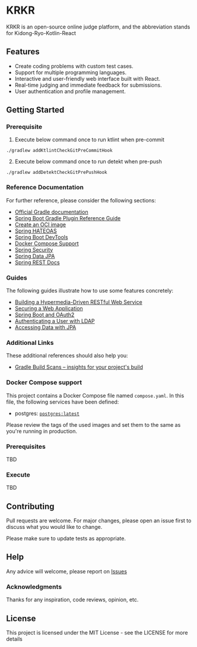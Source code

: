 # KRKR

KRKR is an open-source online judge platform, and the abbreviation stands for Kidong-Ryo-Kotlin-React

## Features

- Create coding problems with custom test cases.
- Support for multiple programming languages.
- Interactive and user-friendly web interface built with React.
- Real-time judging and immediate feedback for submissions.
- User authentication and profile management.

## Getting Started

### Prerequisite

1. Execute below command once to run ktlint when pre-commit

```shell
./gradlew addKtlintCheckGitPreCommitHook

```

2. Execute below command once to run detekt when pre-push

```shell
./gradlew addDetektCheckGitPrePushHook
```

### Reference Documentation
For further reference, please consider the following sections:

* [Official Gradle documentation](https://docs.gradle.org)
* [Spring Boot Gradle Plugin Reference Guide](https://docs.spring.io/spring-boot/docs/3.1.3/gradle-plugin/reference/html/)
* [Create an OCI image](https://docs.spring.io/spring-boot/docs/3.1.3/gradle-plugin/reference/html/#build-image)
* [Spring HATEOAS](https://docs.spring.io/spring-boot/docs/3.1.3/reference/htmlsingle/index.html#web.spring-hateoas)
* [Spring Boot DevTools](https://docs.spring.io/spring-boot/docs/3.1.3/reference/htmlsingle/index.html#using.devtools)
* [Docker Compose Support](https://docs.spring.io/spring-boot/docs/3.1.3/reference/htmlsingle/index.html#features.docker-compose)
* [Spring Security](https://docs.spring.io/spring-boot/docs/3.1.3/reference/htmlsingle/index.html#web.security)
* [Spring Data JPA](https://docs.spring.io/spring-boot/docs/3.1.3/reference/htmlsingle/index.html#data.sql.jpa-and-spring-data)
* [Spring REST Docs](https://docs.spring.io/spring-restdocs/docs/current/reference/html5/)

### Guides
The following guides illustrate how to use some features concretely:

* [Building a Hypermedia-Driven RESTful Web Service](https://spring.io/guides/gs/rest-hateoas/)
* [Securing a Web Application](https://spring.io/guides/gs/securing-web/)
* [Spring Boot and OAuth2](https://spring.io/guides/tutorials/spring-boot-oauth2/)
* [Authenticating a User with LDAP](https://spring.io/guides/gs/authenticating-ldap/)
* [Accessing Data with JPA](https://spring.io/guides/gs/accessing-data-jpa/)

### Additional Links
These additional references should also help you:

* [Gradle Build Scans – insights for your project's build](https://scans.gradle.com#gradle)

### Docker Compose support
This project contains a Docker Compose file named `compose.yaml`.
In this file, the following services have been defined:

* postgres: [`postgres:latest`](https://hub.docker.com/_/postgres)

Please review the tags of the used images and set them to the same as you're running in production.


### Prerequisites

TBD

### Execute

TBD

## Contributing

Pull requests are welcome. For major changes, please open an issue first to discuss what you would like to change.

Please make sure to update tests as appropriate.

## Help

Any advice will welcome, please report on [Issues](https://github.com/gwanryo/kry-go/issues)

### Acknowledgments

Thanks for any inspiration, code reviews, opinion, etc.

## License

This project is licensed under the MIT License - see the LICENSE for more details
